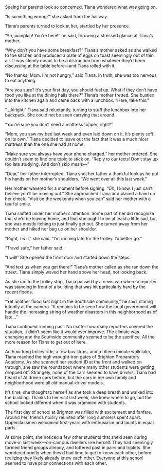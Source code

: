 Seeing her parents look so concerned, Tiana wondered what was going on. 

“Is something wrong?” she asked from the hallway.

Tiana’s parents turned to look at her, startled by her presence. 

“Ah, pumpkin! You’re here!” he said, throwing a stressed glance at Tiana’s mother.

“Why don’t you have some breakfast?” Tiana’s mother asked as she walked to the kitchen and produced a plate of eggs on toast seemingly out of thin air. It was clearly meant to be a distraction from whatever they’d been discussing at the table before—and Tiana rolled with it.

“No thanks, Mom. I’m not hungry,” said Tiana. In truth, she was too nervous to eat anything.

“Are you sure? It’s your first day, you should fuel up. What if they don’t have food you like at the dining halls there?” Tiana’s mother fretted. She bustled into the kitchen again and came back with a lunchbox. “Here, take this.”

“...Alright,” Tiana said reluctantly, turning to stuff the lunchbox into her backpack. She could not be seen carrying that around. 

“You’re sure you don’t need a mattress topper, right?”

“Mom, you saw my bed last week and even laid down on it. It’s plenty soft on its own.” Tiana decided to leave out the fact that it was a much nicer mattress than the one she had at home. 

“Make sure you always have your phone charged,” her mother ordered. She couldn’t seem to find one topic to stick on. “Reply to our texts! Don’t stay up too late studying. And don’t skip meals—”

“Dear,” her father interrupted. Tiana shot her father a thankful look as he put his hands on her mother’s shoulders. “We went over all this last week.”

Her mother wavered for a moment before sighing. “Oh, I know. I just can’t believe you’ll be moving out.” She approached Tiana and placed a hand on her cheek. “Visit on the weekends when you can” said her mother with a tearful smile.  

Tiana shifted under her mother’s attention. Some part of her did recognize that she’d be leaving home, and that she ought to be at least a little sad, but she was mostly itching to just finally get out. She turned away from her mother and hiked her bag up on her shoulder.

 “Right, I will,” she said. “I’m running late for the trolley. I’d better go.”

“Travel safe,” her father said. 

“I will!” She opened the front door and started down the steps.

“And text us when you get there!” Tiana’s mother called as she ran down the street. Tiana simply waved her hand above her head, not looking back. 

As she ran to the trolley stop, Tiana passed by a news van where a reporter was standing in front of a building that was hit particularly hard by the recent floods.

“Yet another flood last night in the Southside community,” he said, staring intently at the camera. “It remains to be seen how the local government will handle the increasing string of weather disasters in this neighborhood as of late…”

Tiana continued running past. No matter how many reporters covered the situation, it didn’t seem like it would ever improve. The climate was changing and the Southside community seemed to be the sacrifice. All the more reason for Tiana to get out of here. 

An hour long trolley ride, a few bus stops, and a fifteen minute walk later, Tiana reached the high wrought-iron gates of Brighton Preparatory Academy. As she scanned her student ID at the front and walked on through, she saw the roundabout where many other students were getting dropped off. Strangely, none of the cars seemed to have drivers. Tiana had heard of AI driven cars before, but the cars in her own family and neighborhood were all old manual-driver models. 

It’s time, she thought to herself as she took a deep breath and walked into the building. Thanks to her visit last week, she knew where to go, but the school looked different when it was crammed with students. 

The first day of school at Brighton was filled with excitement and fanfare. Around her, friends noisily reunited after long summers spent apart. Upperclassmen welcomed first-years with enthusiasm and taunts in equal parts. 

At some point, she noticed a few other students that she’d seen during move-in last week—on-campus dwellers like herself. They had seemingly formed friend groups already, and tottered past in pairs and triplets. She wondered briefly when they’d had time to get to know each other, before realizing they likely already knew each other. Everyone at this school seemed to have prior connections with each other.
